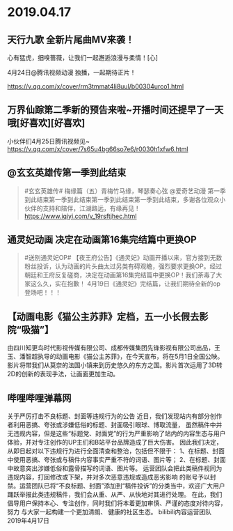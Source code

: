 # 2019.04.17

##  天行九歌 全新片尾曲MV来袭！ 
心有猛虎，细嗅蔷薇，让我们一起邂逅浪漫与柔情！[心]

4月24日@腾讯视频动漫 独播，一起期待正片！

https://v.qq.com/x/cover/rm3tmmat4li8uul/b00304urco1.html

## 万界仙踪第二季新的预告来啦~开播时间还提早了一天哦[好喜欢][好喜欢]
小伙伴们4月25日腾讯视频见~
https://v.qq.com/x/cover/7s65u4bg66so7e6/r0030h1xfw6.html

##  @玄玄英雄传第一季到此结束
>#玄玄英雄传# 梅缘篇（五）青梅竹马缘，琴瑟奏心弦 @爱奇艺动漫
第一季到此结束第一季到此结束第一季到此结束第一季到此结束，多谢各位观众小伙伴的支持和陪伴，江湖路远，有缘再见！
https://www.iqiyi.com/v_19rsftjhec.html


## 通灵妃动画 决定在动画第16集完结篇中更换OP 

>#送别通灵妃OP# 【夜王府公告】《通灵妃》动画开播以来，官方接到无数粉丝投诉，认为动画的片头曲太过另类有碍观瞻，强烈要求更换OP。经过朝廷和王府反复磋商，决定在动画第16集完结篇中更换OP！我们荼毒了大家这么久，实在抱歉！
4月19日《通灵妃》完结篇，让我们期待全新的op登场吧！！！

## 【动画电影《猫公主苏菲》定档，五一小长假去影院“吸猫”】
由四川知更鸟时代影视传媒有限公司、成都传媒集团先锋影视有限公司出品，王玉、潘智超执导的动画电影《猫公主苏菲》，在今天宣布，将在5月1日全国公映。影片将带我们从莫奈的法国小镇来到历史悠久的东方之国。影片首次运用了3D转2D的创新的表现手法，让画面更加生动。


## 哔哩哔哩弹幕网 

关于严厉打击不良标题、封面等违规行为的公告
近日，我们发现站内有部分创作者利用恶搞、夸张或涉嫌低俗的标题、封面吸引眼球、博取流量，
虽然稿件中并无违规内容，但是这些“标题党、封面党”的行为严重影响了站内的内容生态与用户
体验，并对专注创作的UP主们和B站平台品牌造成了巨大伤害。
因此我们决定，从即日起对以下违规行为进行全面清查和整治，包括但不限于：
1、在标题、封面中使用恶搞、夸张或与稿件内容事实严重不符的词语、图片等；
2、在标题、封面中故意突出涉嫌低俗和露骨描写的词语、图片等。
运营团队会把此类稿件视同为违规内容，打回修改或下架，并对多次恶意违规或造成恶劣影响
的账号予以封禁。运营团队已将“不良标题、封面”添加到“稿件投诉”的分类当中，欢迎广大用户
踊跃举报此类违规稿件，我们会从重、从严、从快地对其进行处理。
在此，我们倡导用户保持本心、专注创作，同时我们将本着更加审慎、严谨的态度对待内容，努力
与大家一起构建一个更加清朗、 健康的社区生态。
bilibili内容运营团队
2019年4月17日